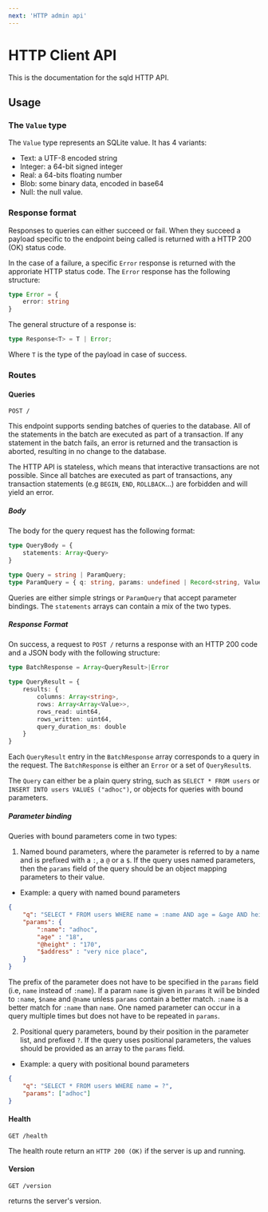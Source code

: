```yaml
---
next: 'HTTP admin api'
---
```


# HTTP Client API

This is the documentation for the sqld HTTP API.

## Usage

### The `Value` type

The `Value` type represents an SQLite value. It has 4 variants:

- Text: a UTF-8 encoded string
- Integer: a 64-bit signed integer
- Real: a 64-bits floating number
- Blob: some binary data, encoded in base64
- Null: the null value.

<!-- All these types map to JSON straightforwardly, except for blobs, that are represented as an object with { "base64": /* base64 encoded blob */} -->

### Response format

Responses to queries can either succeed or fail. When they succeed a payload specific to the endpoint being called is returned with a HTTP 200 (OK) status code.

In the case of a failure, a specific `Error` response is returned with the approriate HTTP status code. The `Error` response has the following structure:

```ts
type Error = {
    error: string
}
```

The general structure of a response is:

```ts
type Response<T> = T | Error;
```

Where `T` is the type of the payload in case of success.

### Routes

#### Queries

```
POST /
```

This endpoint supports sending batches of queries to the database. All of the statements in the batch are executed as part of a transaction. If any statement in the batch fails, an error is returned and the transaction is aborted, resulting in no change to the database.

The HTTP API is stateless, which means that interactive transactions are not possible. Since all batches are executed as part of transactions, any transaction statements (e.g `BEGIN`, `END`, `ROLLBACK`...) are forbidden and will yield an error.

##### Body

The body for the query request has the following format:

```ts
type QueryBody = {
    statements: Array<Query>
}

type Query = string | ParamQuery;
type ParamQuery = { q: string, params: undefined | Record<string, Value> | Array<Value> }
```

Queries are either simple strings or `ParamQuery` that accept parameter bindings. The `statements` arrays can contain a mix of the two types.

##### Response Format

On success, a request to `POST /` returns a response with an HTTP 200 code and a JSON body with the following structure:
```ts
type BatchResponse = Array<QueryResult>|Error

type QueryResult = {
    results: {
        columns: Array<string>,
        rows: Array<Array<Value>>,
        rows_read: uint64,
        rows_written: uint64,
        query_duration_ms: double
    }
}

```

Each `QueryResult` entry in the `BatchResponse` array corresponds to a query in the request.
The `BatchResponse` is either an `Error` or a set of `QueryResult`s.

The `Query` can either be a plain query string, such as `SELECT * FROM users` or `INSERT INTO users VALUES ("adhoc")`, or objects for queries with bound parameters.

##### Parameter binding

Queries with bound parameters come in two types:

1. Named bound parameters, where the parameter is referred to by a name and is prefixed with a `:`, a `@` or a `$`. If the query uses named parameters, then the `params` field of the query should be an object mapping parameters to their value.

- Example: a query with named bound parameters

```json
{
    "q": "SELECT * FROM users WHERE name = :name AND age = &age AND height > @height AND address = $address",
    "params": {
        ":name": "adhoc",
        "age" : "18",
        "@height" : "170",
        "$address" : "very nice place",
    }
}
```
The prefix of the parameter does not have to be specified in the `params` field (i.e, `name` instead of `:name`). If a
param `name` is given in `params` it will be binded to `:name`, `$name` and `@name` unless `params` contain a better
match. `:name` is a better match for `:name` than `name`.
One named parameter can occur in a query multiple times but does not have to be repeated in `params`.

2. Positional query parameters, bound by their position in the parameter list, and prefixed `?`. If the query uses positional parameters, the values should be provided as an array to the `params` field.

- Example: a query with positional bound parameters

```json
{
    "q": "SELECT * FROM users WHERE name = ?",
    "params": ["adhoc"]
}
```

#### Health

```
GET /health
```

The health route return an `HTTP 200 (OK)` if the server is up and running.

#### Version

```
GET /version
```

returns the server's version.